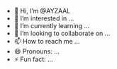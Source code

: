 - 👋 Hi, I’m @AYZAAL
- 👀 I’m interested in ...
- 🌱 I’m currently learning ...
- 💞️ I’m looking to collaborate on ...
- 📫 How to reach me ...
- 😄 Pronouns: ...
- ⚡ Fun fact: ...

<!---
AYZAAL/AYZAAL is a ✨ special ✨ repository because its `README.md` (this file) appears on your GitHub profile.
You can click the Preview link to take a look at your changes.
--->
